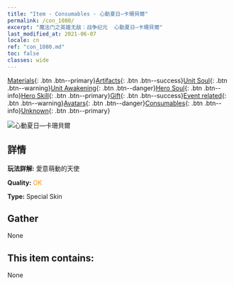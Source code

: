 ```yaml
---
title: "Item - Consumables - 心動夏日—卡珊貝爾"
permalink: /con_1080/
excerpt: "魔法门之英雄无敌：战争纪元  心動夏日—卡珊貝爾"
last_modified_at: 2021-06-07
locale: cn
ref: "con_1080.md"
toc: false
classes: wide
---
```

 [Materials](/ItemsCN/){: .btn .btn--primary}[Artifacts](/ItemsCN/Artifacts/){: .btn .btn--success}[Unit Soul](/ItemsCN/UnitSoul/){: .btn .btn--warning}[Unit Awakening](/ItemsCN/UnitAwakening/){: .btn .btn--danger}[Hero Soul](/ItemsCN/HeroSoul/){: .btn .btn--info}[Hero Skill](/ItemsCN/HeroSkill/){: .btn .btn--primary}[Gift](/ItemsCN/Gift/){: .btn .btn--success}[Event related](/ItemsCN/Events/){: .btn .btn--warning}[Avatars](/ItemsCN/Avatars/){: .btn .btn--danger}[Consumables](/ItemsCN/Consumables/){: .btn .btn--info}[Unknown](/ItemsCN/Unknown/){: .btn .btn--primary}

 ![心動夏日—卡珊貝爾](/images/h/h_Cassanbel5.jpg)

## 詳情
 **玩法詳解:** 愛意萌動的天使

 **Quality:** <span style="color: #FF8C00">OK</span>

 **Type:** Special Skin

## Gather

  None

## This item contains:

  None

